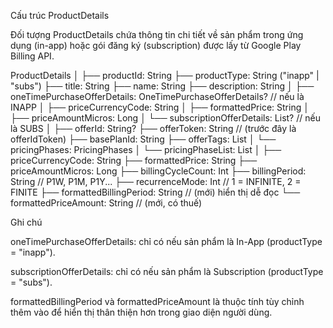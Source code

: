 Cấu trúc ProductDetails

Đối tượng ProductDetails chứa thông tin chi tiết về sản phẩm trong ứng dụng (in-app) hoặc gói đăng ký (subscription) được lấy từ Google Play Billing API.

ProductDetails
│
├── productId: String
├── productType: String ("inapp" | "subs")
├── title: String
├── name: String
├── description: String
│
├── oneTimePurchaseOfferDetails: OneTimePurchaseOfferDetails?        // nếu là INAPP
│    ├── priceCurrencyCode: String
│    ├── formattedPrice: String
│    ├── priceAmountMicros: Long
│
└── subscriptionOfferDetails: List<SubscriptionOfferDetails>?        // nếu là SUBS
│
├── offerId: String?
├── offerToken: String               // (trước đây là offerIdToken)
├── basePlanId: String
├── offerTags: List<String>
│
└── pricingPhases: PricingPhases
│
└── pricingPhaseList: List<PricingPhase>
│
├── priceCurrencyCode: String
├── formattedPrice: String
├── priceAmountMicros: Long
├── billingCycleCount: Int
├── billingPeriod: String        // P1W, P1M, P1Y...
├── recurrenceMode: Int          // 1 = INFINITE, 2 = FINITE
├── formattedBillingPeriod: String  // (mới) hiển thị dễ đọc
└── formattedPriceAmount: String    // (mới, có thuế)

Ghi chú

oneTimePurchaseOfferDetails: chỉ có nếu sản phẩm là In-App (productType = "inapp").

subscriptionOfferDetails: chỉ có nếu sản phẩm là Subscription (productType = "subs").

formattedBillingPeriod và formattedPriceAmount là thuộc tính tùy chỉnh thêm vào để hiển thị thân thiện hơn trong giao diện người dùng.